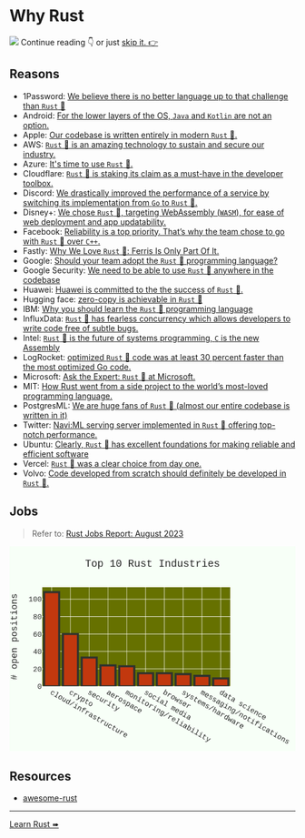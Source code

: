 # Why Rust

![](/assets/kat.png) <span class="speech-bubble">Continue reading 👇 or just <a class="button" href="../rust/mod.html">skip it. 👉</a></span>

## Reasons

- 1Password: [We believe there is no better language up to that challenge than `Rust` 🦀](https://foundation.rust-lang.org/news/secure-app-development-with-rust-s-memory-model/)
- Android: [For the lower layers of the OS, `Java` and `Kotlin` are not an option.](https://source.android.com/docs/setup/build/rust/building-rust-modules/overview)
- Apple: [Our codebase is written entirely in modern `Rust` 🦀.](https://jobs.apple.com/en-us/search?search=rust&sort=relevance)
- AWS: [`Rust` 🦀 is an amazing technology to sustain and secure our industry.](https://aws.amazon.com/blogs/opensource/sustainability-with-rust/)
- Azure: [It's time to use `Rust` 🦀.](https://twitter.com/markrussinovich/status/1571995117233504257)
- Cloudflare: [`Rust` 🦀 is staking its claim as a must-have in the developer toolbox.](https://blog.cloudflare.com/workers-rust-sdk/)
- Discord: [We drastically improved the performance of a service by switching its implementation from `Go` to `Rust` 🦀.](https://discord.com/blog/why-discord-is-switching-from-go-to-rust)
- Disney+: [We chose `Rust` 🦀, targeting WebAssembly (`WASM`), for ease of web deployment and app updatability.](https://medium.com/disney-streaming/introducing-the-disney-application-development-kit-adk-ad85ca139073)
- Facebook: [Reliability is a top priority. That’s why the team chose to go with `Rust` 🦀 over `C++`.](https://engineering.fb.com/2021/04/29/developer-tools/rust/)
- Fastly: [Why We Love `Rust` 🦀: Ferris Is Only Part Of It.](https://dev.to/fastly/why-we-love-rust-ferris-is-only-part-of-it-53hc)
- Google: [Should your team adopt the `Rust` 🦀 programming language?](https://www.youtube.com/watch?v=Gnp4XP1b82E)
- Google Security: [We need to be able to use `Rust` 🦀 anywhere in the codebase](https://security.googleblog.com/2022/12/memory-safe-languages-in-android-13.html)
- Huawei: [Huawei is committed to the the success of `Rust` 🦀.](https://trusted-programming.github.io/2021/02/07/our-rust-mission-at-huawei.html)
- Hugging face: [zero-copy is achievable in `Rust` 🦀](https://github.com/huggingface/safetensors#notes)
- IBM: [Why you should learn the `Rust` 🦀 programming language](https://developer.ibm.com/articles/os-developers-know-rust/)
- InfluxData: [`Rust` 🦀 has fearless concurrency which allows developers to write code free of subtle bugs.](https://www.influxdata.com/blog/meet-founders-who-rewrote-in-rust/)
- Intel: [`Rust` 🦀 is the future of systems programming, `C` is the new Assembly](https://youtu.be/l9hM0h6IQDo)
- LogRocket: [optimized `Rust` 🦀 code was at least 30 percent faster than the most optimized Go code.](https://blog.logrocket.com/when-to-use-rust-when-to-use-golang/)
- Microsoft: [Ask the Expert: `Rust` 🦀 at Microsoft.](https://www.youtube.com/watch?v=1uAsA1hm52I)
- MIT: [How Rust went from a side project to the world’s most-loved programming language.](https://www.technologyreview.com/2023/02/14/1067869/rust-worlds-fastest-growing-programming-language/)
- PostgresML: [We are huge fans of `Rust` 🦀 (almost our entire codebase is written in it)](https://postgresml.org/blog/how-we-generate-javascript-and-python-sdks-from-our-canonical-rust-sdk)
- Twitter: [Navi:ML serving server implemented in `Rust` 🦀 offering top-notch performance.](https://github.com/twitter/the-algorithm/tree/main/navi)
- Ubuntu: [Clearly, `Rust` 🦀 has excellent foundations for making reliable and efficient software](https://ubuntu.com/blog/why-and-how-to-use-rust-on-ubuntu)
- Vercel: [`Rust` 🦀 was a clear choice from day one.](https://vercel.com/blog/turborepo-migration-go-rust)
- Volvo: [Code developed from scratch should definitely be developed in `Rust` 🦀.](https://medium.com/volvo-cars-engineering/why-volvo-thinks-you-should-have-rust-in-your-car-4320bd639e09)

## Jobs

> Refer to: [Rust Jobs Report: August 2023](https://filtra.io/rust-aug-23)

![](largeindustries_aug23.png)

## Resources

- [awesome-rust](https://github.com/katopz/awesome-rust)

---

[Learn Rust ➠](../rust/mod.md)
